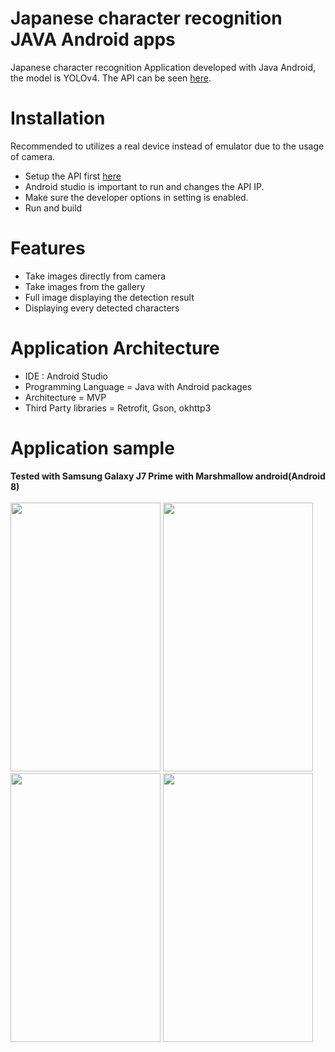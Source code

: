 # Japanese character recognition JAVA Android apps
Japanese character recognition Application developed with Java Android, the model is YOLOv4.
The API can be seen [here](https://github.com/Sekigahara/Japanese-character-recognition-YOLOv4-Flask-API).

# Installation
Recommended to utilizes a real device instead of emulator due to the usage of camera.
- Setup the API first [here](https://github.com/Sekigahara/Japanese-character-recognition-YOLOv4-Flask-API)
- Android studio is important to run and changes the API IP.
- Make sure the developer options in setting is enabled.
- Run and build

# Features
- Take images directly from camera
- Take images from the gallery
- Full image displaying the detection result
- Displaying every detected characters

# Application Architecture
- IDE : Android Studio
- Programming Language = Java with Android packages
- Architecture = MVP
- Third Party libraries = Retrofit, Gson, okhttp3

# Application sample
<b>Tested with Samsung Galaxy J7 Prime with Marshmallow android(Android 8)</b></br></br>
<img src="https://user-images.githubusercontent.com/54882818/186601541-9defcc00-3b86-4fa1-99e0-4e395e0dd3be.jpg" width="240" height="430">
<img src="https://user-images.githubusercontent.com/54882818/186601708-e837e672-a19d-4533-a638-5b6c4027cf4c.jpg" width="240" height="430">
<img src="https://user-images.githubusercontent.com/54882818/186601731-c75212d6-d393-4d75-8bf9-647932105029.jpg" width="240" height="430">
<img src="https://user-images.githubusercontent.com/54882818/186601760-b422054b-8083-45ff-bca6-0ed3b8c15cdc.jpg" width="240" height="430">

